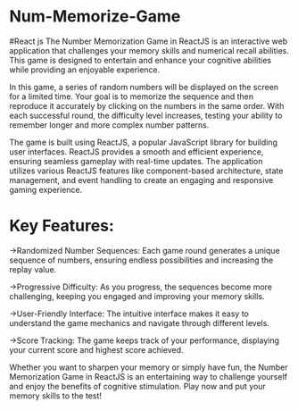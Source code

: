 # Num-Memorize-Game
#React js
The Number Memorization Game in ReactJS is an interactive web application that challenges your memory skills and numerical recall abilities. This game is designed to entertain and enhance your cognitive abilities while providing an enjoyable experience.

In this game, a series of random numbers will be displayed on the screen for a limited time. Your goal is to memorize the sequence and then reproduce it accurately by clicking on the numbers in the same order. With each successful round, the difficulty level increases, testing your ability to remember longer and more complex number patterns.

The game is built using ReactJS, a popular JavaScript library for building user interfaces. ReactJS provides a smooth and efficient experience, ensuring seamless gameplay with real-time updates. The application utilizes various ReactJS features like component-based architecture, state management, and event handling to create an engaging and responsive gaming experience.

# Key Features:
->Randomized Number Sequences: Each game round generates a unique sequence of numbers, ensuring endless possibilities and increasing the replay value.

->Progressive Difficulty: As you progress, the sequences become more challenging, keeping you engaged and improving your memory skills.

->User-Friendly Interface: The intuitive interface makes it easy to understand the game mechanics and navigate through different levels.

->Score Tracking: The game keeps track of your performance, displaying your current score and highest score achieved.

Whether you want to sharpen your memory or simply have fun, the Number Memorization Game in ReactJS is an entertaining way to challenge yourself and enjoy the benefits of cognitive stimulation. Play now and put your memory skills to the test!
